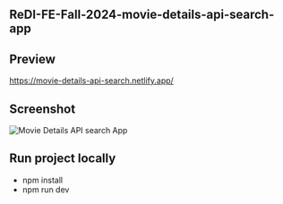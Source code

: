 ## ReDI-FE-Fall-2024-movie-details-api-search-app

## Preview
https://movie-details-api-search.netlify.app/

## Screenshot
![Movie Details API search App](https://github.com/user-attachments/assets/00d2daef-f833-4597-8562-7589b495aa26)

## Run project locally
 - npm install
 - npm run dev
